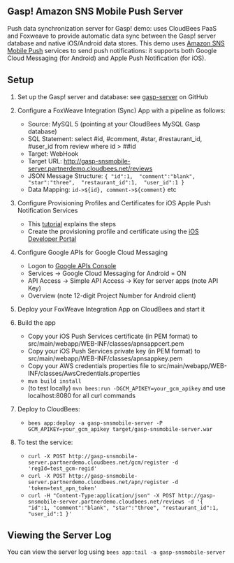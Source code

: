Gasp! Amazon SNS Mobile Push Server
-----------------------------------

Push data synchronization server for Gasp! demo: uses CloudBees PaaS and Foxweave to provide automatic data sync between the Gasp! server database and native iOS/Android data stores. This demo uses [Amazon SNS Mobile Push](http://docs.aws.amazon.com/sns/latest/dg/SNSMobilePush.html) services to send push notifications: it supports both Google Cloud Messaging (for Android) and Apple Push Notification (for iOS).


Setup
-----

1. Set up the Gasp! server and database: see [gasp-server](https://github.com/cloudbees/gasp-server) on GitHub

2. Configure a FoxWeave Integration (Sync) App with a pipeline as follows:
   - Source: MySQL 5 (pointing at your CloudBees MySQL Gasp database)
   - SQL Statement: select #id, #comment, #star, #restaurant_id, #user_id from review where id > ##id
   - Target: WebHook
   - Target URL: http://gasp-snsmobile-server.partnerdemo.cloudbees.net/reviews
   - JSON Message Structure:
`
{
    "id":1, 
    "comment":"blank", 
    "star":"three", 
    "restaurant_id":1, 
    "user_id":1
}
`
   - Data Mapping: `id->${id}, comment->${comment}` etc

3. Configure Provisioning Profiles and Certificates for iOS Apple Push Notification Services
   - This [tutorial](http://www.raywenderlich.com/32960/apple-push-notification-services-in-ios-6-tutorial-part-1) explains the steps
   - Create the provisioning profile and certificate using the [iOS Developer Portal](https://developer.apple.com/devcenter/ios/index.action)

4. Configure Google APIs for Google Cloud Messaging
   - Logon to [Google APIs Console](https://code.google.com/apis/console)
   - Services -> Google Cloud Messaging for Android = ON
   - API Access -> Simple API Access -> Key for server apps (note API Key)
   - Overview (note 12-digit Project Number for Android client)

5. Deploy your FoxWeave Integration App on CloudBees and start it

6. Build the app
   - Copy your iOS Push Services certificate (in PEM format) to src/main/webapp/WEB-INF/classes/apnsappcert.pem
   - Copy your iOS Push Services private key (in PEM format) to src/main/webapp/WEB-INF/classes/apnsappkey.pem
   - Copy your AWS credentials properties file to src/main/webapp/WEB-INF/classes/AwsCredentials.properties
   - `mvn build install`
   - (to test locally) `mvn bees:run -DGCM_APIKEY=your_gcm_apikey` and use localhost:8080 for all curl commands

6. Deploy to CloudBees:
   - `bees app:deploy -a gasp-snsmobile-server -P GCM_APIKEY=your_gcm_apikey target/gasp-snsmobile-server.war`

7. To test the service:
   - `curl -X POST http://gasp-snsmobile-server.partnerdemo.cloudbees.net/gcm/register -d 'regId=test_gcm-regid'`
   - `curl -X POST http://gasp-snsmobile-server.partnerdemo.cloudbees.net/apn/register -d 'token=test_apn_token'`
   - `curl -H "Content-Type:application/json" -X POST http://gasp-snsmobile-server.partnerdemo.cloudbees.net/reviews -d '{ "id":1, "comment":"blank", "star":"three", "restaurant_id":1, "user_id":1 }'`


Viewing the Server Log
----------------------

You can view the server log using `bees app:tail -a gasp-snsmobile-server`


